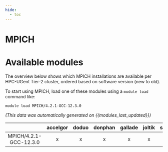 ```yaml
---
hide:
  - toc
---
```


MPICH
=====

# Available modules


The overview below shows which MPICH installations are available per HPC-UGent Tier-2 cluster, ordered based on software version (new to old).

To start using MPICH, load one of these modules using a `module load` command like:

```shell
module load MPICH/4.2.1-GCC-12.3.0
```

*(This data was automatically generated on {{modules_last_updated}})*  

| |accelgor|doduo|donphan|gallade|joltik|shinx|skitty|
| :---: | :---: | :---: | :---: | :---: | :---: | :---: | :---: |
|MPICH/4.2.1-GCC-12.3.0|x|x|x|x|x|x|x|
